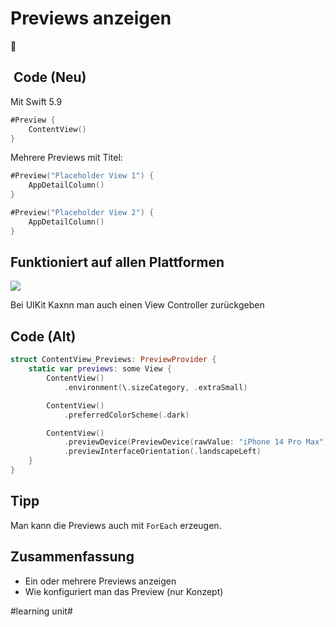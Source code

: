 # Previews anzeigen
🎪

##  Code (Neu)

Mit Swift 5.9

```swift
#Preview {
	ContentView()
}
```

Mehrere Previews mit Titel:

```swift
#Preview("Placeholder View 1") {
	AppDetailColumn()
}

#Preview("Placeholder View 2") {
	AppDetailColumn()
}
```

## Funktioniert auf allen Plattformen

![][image-1]

Bei UIKit Kaxnn man auch einen View Controller zurückgeben


## Code (Alt)
```swift
struct ContentView_Previews: PreviewProvider {
    static var previews: some View {
        ContentView()
            .environment(\.sizeCategory, .extraSmall)

        ContentView()
			.preferredColorScheme(.dark)

        ContentView()
			.previewDevice(PreviewDevice(rawValue: "iPhone 14 Pro Max"))
			.previewInterfaceOrientation(.landscapeLeft)
    }
}
```

## Tipp

Man kann die Previews auch mit `ForEach` erzeugen.


## Zusammenfassung

- Ein oder mehrere Previews anzeigen
- Wie konfiguriert man das Preview (nur Konzept)

[image-1]:	assets/Bildschirmfoto%202023-06-08%20um%2021.25.40.png

#learning unit#